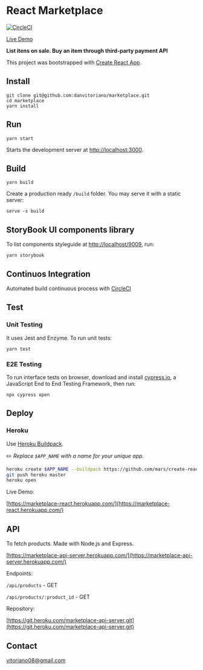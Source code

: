 # React Marketplace

[![CircleCI](https://circleci.com/gh/danvitoriano/marketplace.svg?style=svg)](https://circleci.com/gh/danvitoriano/marketplace)

[Live Demo](https://marketplace-react.herokuapp.com/)

**List itens on sale. Buy an item through third-party payment API**

This project was bootstrapped with [Create React App](https://github.com/facebookincubator/create-react-app).

## Install

```
git clone git@github.com:danvitoriano/marketplace.git
cd marketplace
yarn install
```

## Run

```
yarn start
```

Starts the development server at [http://localhost:3000](http://localhost:3000).

## Build

```
yarn build
```

Create a production ready `/build` folder. You may serve it with a static server:

```
serve -s build
```

## StoryBook UI components library

To list components styleguide at [http://localhost/9009](http://localhost/9009), run:

```
yarn storybook
```

## Continuos Integration

Automated build continuous process with [CircleCI](http://circleci.com)

## Test

### Unit Testing

It uses Jest and Enzyme. To run unit tests:

```
yarn test
```

### E2E Testing

To run interface tests on browser, download and install [cypress.io](http://cypress.io), a JavaScript End to End Testing Framework, then run:

```
npx cypress open
```

## Deploy

### Heroku

Use [Heroku Buildpack](https://github.com/mars/create-react-app-buildpack).

✏️ _Replace `$APP_NAME` with a name for your unique app._

```bash
heroku create $APP_NAME --buildpack https://github.com/mars/create-react-app-buildpack.git
git push heroku master
heroku open
```

Live Demo:

[https://marketplace-react.herokuapp.com/](https://marketplace-react.herokuapp.com/)

## API

To fetch products. Made with Node.js and Express.

[https://marketplace-api-server.herokuapp.com/](https://marketplace-api-server.herokuapp.com/)

Endpoints:

`/api/products` - GET

`/api/products/:product_id` - GET

Repository:

[https://git.heroku.com/marketplace-api-server.git](https://git.heroku.com/marketplace-api-server.git)

## Contact

<vitoriano08@gmail.com>
